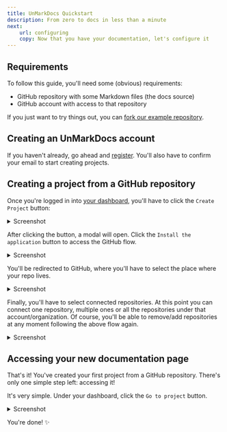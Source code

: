```yaml
---
title: UnMarkDocs Quickstart
description: From zero to docs in less than a minute
next:
    url: configuring
    copy: Now that you have your documentation, let's configure it
---
```


## Requirements
To follow this guide, you'll need some (obvious) requirements:
- GitHub repository with some Markdown files (the docs source)
- GitHub account with access to that repository

If you just want to try things out, you can [fork our example repository](https://github.com/unmarkdocs/landing-demo).


## Creating an UnMarkDocs account
If you haven't already, go ahead and [register](https://unmarkdocs.co/register). You'll also have to confirm your email to start creating projects.

## Creating a project from a GitHub repository
Once you're logged in into [your dashboard](https://unmarkdocs.co/dashboard), you'll have to click the `Create Project` button:
<details>
<summary>Screenshot</summary>

![screenshot of the button](https://i.imgur.com/mNe8yZz.png)
</details>

After clicking the button, a modal will open. Click the `Install the application` button to access the GitHub flow.
<details>
<summary>Screenshot</summary>

![screenshot of the modal](https://i.imgur.com/Y1eCKRs.png)
</details>

You'll be redirected to GitHub, where you'll have to select the place where your repo lives.
<details>
<summary>Screenshot</summary>

![screenshot of the selector](https://i.imgur.com/Kk6QdgX.png)
</details>

Finally, you'll have to select connected repositories. At this point you can connect one repository, multiple ones or all the repositories under that account/organization. Of course, you'll be able to remove/add repositories at any moment following the above flow again.
<details>
<summary>Screenshot</summary>

![screenshot of the page](https://i.imgur.com/iR7XUt6.png)
</details>

## Accessing your new documentation page
That's it! You've created your first project from a GitHub repository. There's only one simple step left: accessing it!

It's very simple. Under your dashboard, click the `Go to project` button.
<details>
<summary>Screenshot</summary>

![screenshot of the button](https://i.imgur.com/oNnTjtf.png)
</details>

You're done! :sparkles:
